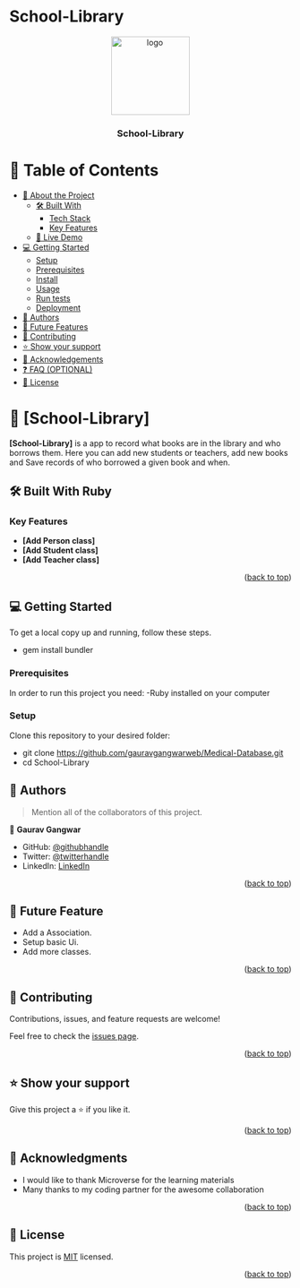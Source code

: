 # School-Library<a name="readme-top"></a>

<div align="center">

  <img src="https://i.imgur.com/iwXJcq2.png" alt="logo" width="140"  height="auto" />
  <br/>

  <h3><b>School-Library</b></h3>
</div>

<!-- TABLE OF CONTENTS -->

# 📗 Table of Contents

- [📖 About the Project](#about-project)
  - [🛠 Built With](#built-with)
    - [Tech Stack](#tech-stack)
    - [Key Features](#key-features)
  - [🚀 Live Demo](#live-demo)
- [💻 Getting Started](#getting-started)
  - [Setup](#setup)
  - [Prerequisites](#prerequisites)
  - [Install](#install)
  - [Usage](#usage)
  - [Run tests](#run-tests)
  - [Deployment](#triangular_flag_on_post-deployment)
- [👥 Authors](#authors)
- [🔭 Future Features](#future-features)
- [🤝 Contributing](#contributing)
- [⭐️ Show your support](#support)
- [🙏 Acknowledgements](#acknowledgements)
- [❓ FAQ (OPTIONAL)](#faq)
- [📝 License](#license)

<!-- PROJECT DESCRIPTION -->

# 📖 [School-Library] <a name="about-project"></a>

**[School-Library]** is a app  to record what books are in the library and who borrows them. Here you can add new students or teachers, add new books and Save records of who borrowed a given book and when.

## 🛠 Built With <a name="built-with">Ruby</a>

<!-- Features -->

### Key Features <a name="key-features"></a>

- **[Add Person class]**
- **[Add Student class]**
- **[Add Teacher class]**

<p align="right">(<a href="#readme-top">back to top</a>)</p>

<!-- GETTING STARTED -->

## 💻 Getting Started <a name="getting-started"></a>

To get a local copy up and running, follow these steps.

- gem install bundler

### Prerequisites

In order to run this project you need:
-Ruby installed on your computer

### Setup

Clone this repository to your desired folder:

- git clone https://github.com/gauravgangwarweb/Medical-Database.git
- cd School-Library

<!-- AUTHORS -->

## 👥 Authors <a name="authors"></a>

> Mention all of the collaborators of this project.

👤 **Gaurav Gangwar**

- GitHub: [@githubhandle](https://github.com/gauravgangwarweb)
- Twitter: [@twitterhandle](https://twitter.com/GauravGangwar51)
- LinkedIn: [LinkedIn](https://linkedin.com/in/gauravgangwarweb)

<p align="right">(<a href="#readme-top">back to top</a>)</p>

## ﻿🔮﻿ Future Feature <a name="futurefeature"></a>

- Add a Association.
- Setup basic Ui.
- Add more classes.

<p align="right">(<a href="#readme-top">back to top</a>)</p>


<!-- CONTRIBUTING -->

## 🤝 Contributing <a name="contributing"></a>

Contributions, issues, and feature requests are welcome!

Feel free to check the [issues page](https://github.com/gauravgangwarweb/Medical-Database/issues).

<p align="right">(<a href="#readme-top">back to top</a>)</p>

<!-- SUPPORT -->

## ⭐️ Show your support <a name="support"></a>

Give this project a ⭐️ if you like it.

<p align="right">(<a href="#readme-top">back to top</a>)</p>

<!-- ACKNOWLEDGEMENTS -->

## 🙏 Acknowledgments <a name="acknowledgements"></a>

- I would like to thank Microverse for the learning materials
- Many thanks to my coding partner for the awesome collaboration

<p align="right">(<a href="#readme-top">back to top</a>)</p>

<!-- LICENSE -->

## 📝 License <a name="license"></a>

This project is [MIT](./LICENSE.md) licensed.

<p align="right">(<a href="#readme-top">back to top</a>)</p>